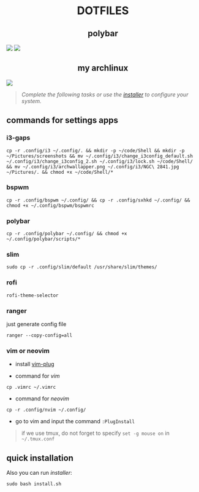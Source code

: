 <h1 align="center">DOTFILES</h1>

<h2 align="center">polybar</h2>
<img src="https://github.com/DONSIMON92/dotfiles/blob/master/screenshots/polybar-view1.png">
<img src="https://github.com/DONSIMON92/dotfiles/blob/master/screenshots/polybar-view2.png">

<h2 align="center">my archlinux</h2>
<img src="https://raw.githubusercontent.com/DONSIMON92/dotfiles/master/screenshots/worktop0.png">

> *Complete the following tasks or use the [installer](https://github.com/DONSIMON92/dotfiles/blob/master/install.sh "will transfer to the sourse code") to configure your system.*

## commands for settings apps

### i3-gaps

```
cp -r .config/i3 ~/.config/. && mkdir -p ~/code/Shell && mkdir -p ~/Pictures/screenshots && mv ~/.config/i3/change_i3config_default.sh ~/.config/i3/change_i3config_2.sh ~/.config/i3/lock.sh ~/code/Shell/ && mv ~/.config/i3/archwallapper.png ~/.config/i3/NGC\ 2841.jpg ~/Pictures/. && chmod +x ~/code/Shell/*
```

### bspwm

```
cp -r .config/bspwm ~/.config/ && cp -r .config/sxhkd ~/.config/ && chmod +x ~/.config/bspwm/bspwmrc
```

### polybar

```
cp -r .config/polybar ~/.config/ && chmod +x ~/.config/polybar/scripts/*
```

### slim

```
sudo cp -r .config/slim/default /usr/share/slim/themes/
```

### rofi

```
rofi-theme-selector
```

### ranger

just generate config file
```
ranger --copy-config=all
```

### vim or neovim

* install [vim-plug](https://github.com/junegunn/vim-plug "github link")

* command for *vim*
```
cp .vimrc ~/.vimrc
```
* command for *neovim*
```
cp -r .config/nvim ~/.config/
```

* go to vim and input the command `:PlugInstall`

> if we use tmux, do not forget to specify `set -g mouse on` in `~/.tmux.conf` 

## quick installation

Also you can run *installer*:
```
sudo bash install.sh
```
